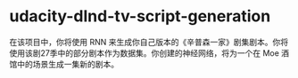 # udacity-dlnd-tv-script-generation
在该项目中，你将使用 RNN 来生成你自己版本的《辛普森一家》剧集剧本。你将使用该剧27季中的部分剧本作为数据集。你创建的神经网络，将为一个在 Moe 酒馆中的场景生成一集新的剧本。
